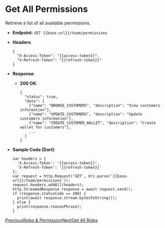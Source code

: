 # Get All Permissions

Retrieve a list of all available permissions.

*   **Endpoint**: `GET {{base-url}}/team/permissions`
    
*   **Headers**:

    ```
    {
      "X-Access-Token": "{{access-token}}",
      "X-Refresh-Token": "{{refresh-token}}"
    }
    ```
    
*   **Response**:
    
    *   **200 OK**:

        ```
        {
          "status": true,
          "data": [
            {"name": "BROWSE_CUSTOMERS", "description": "View customers information"},
            {"name": "UPDATE_CUSTOMERS", "description": "Update customers information"},
            {"name": "CREATE_CUSTOMER_WALLET", "description": "Create wallet for customers"},
            ...
          ]
        }
        ```
        
    
*   **Sample Code (Dart)**:

    ```
    var headers = {
      'X-Access-Token': '{{access-token}}',
      'X-Refresh-Token': '{{refresh-token}}'
    };
    var request = http.Request('GET', Uri.parse('{{base-url}}/team/permissions'));
    request.headers.addAll(headers);
    http.StreamedResponse response = await request.send();
    if (response.statusCode == 200) {
      print(await response.stream.bytesToString());
    } else {
      print(response.reasonPhrase);
    }
    ```
    

[PreviousRoles & Permission](/xpress-wallet-api/merchant/roles-and-permission)[NextGet All Roles](/xpress-wallet-api/merchant/roles-and-permission/get-all-roles)